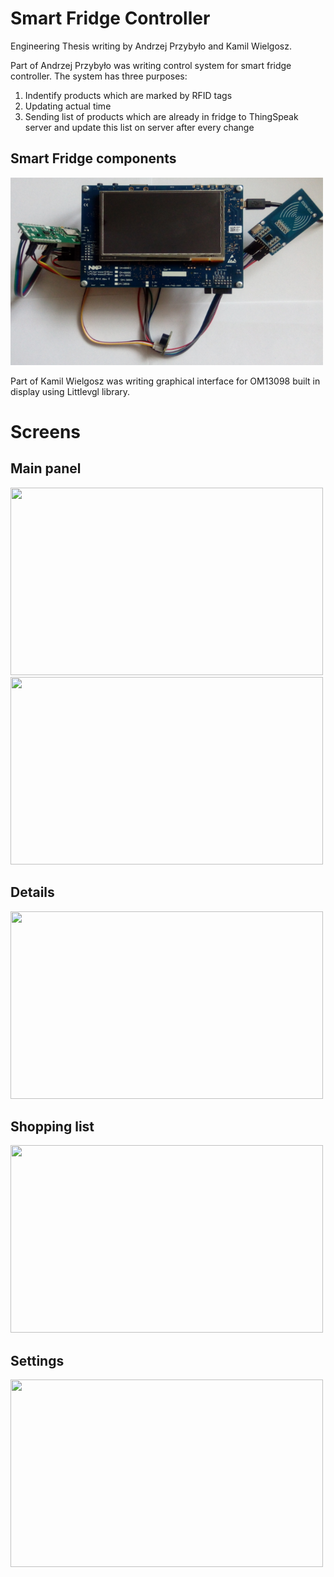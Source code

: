 # Smart Fridge Controller
Engineering Thesis writing by Andrzej Przybyło and Kamil Wielgosz.

Part of Andrzej Przybyło was writing control system for smart fridge controller. The system has three purposes:
1. Indentify products which are marked by RFID tags
2. Updating actual time
3. Sending list of products which are already in fridge to ThingSpeak server and update this list on server after every change

<h2>Smart Fridge components</h1>

<img src="https://github.com/andreq114/SmartFridgeLPC/blob/main/readme/SmartFridge_allComponents.png" width="500" height="300">


Part of Kamil Wielgosz was writing graphical interface for OM13098 built in display using Littlevgl library.
<h1>Screens</h1>
<h2>Main panel</h1>

<img src="https://github.com/KamilWielgosz303/SmartFridgeLPC/blob/main/readme/image1.png" width="500" height="300">
<img src="https://github.com/KamilWielgosz303/SmartFridgeLPC/blob/main/readme/image2.png" width="500" height="300">

<h2>Details</h1>
<img src="https://github.com/KamilWielgosz303/SmartFridgeLPC/blob/main/readme/image3.png" width="500" height="300">

<h2>Shopping list</h1>
<img src="https://github.com/KamilWielgosz303/SmartFridgeLPC/blob/main/readme/image4.png" width="500" height="300">

<h2>Settings</h1>
<img src="https://github.com/KamilWielgosz303/SmartFridgeLPC/blob/main/readme/image5.png" width="500" height="300">
